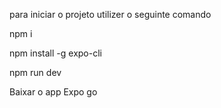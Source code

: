 para iniciar o projeto utilizer o seguinte comando

npm i

npm install -g expo-cli

npm run dev

Baixar o app Expo go 

